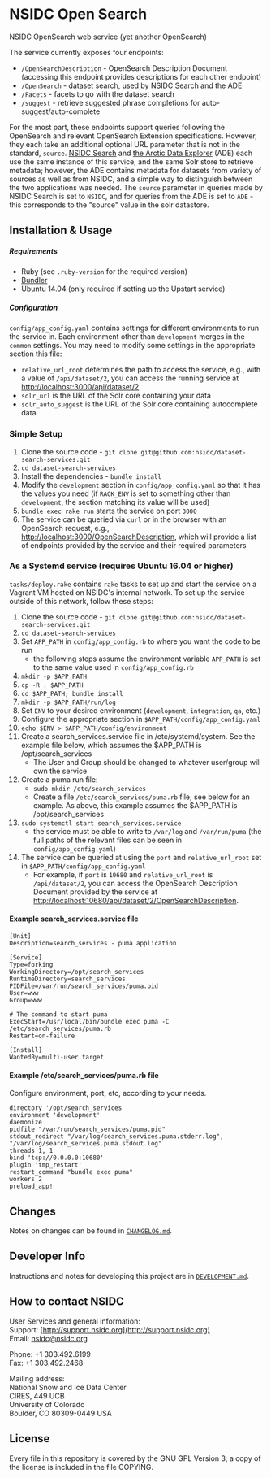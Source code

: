 # NSIDC Open Search

NSIDC OpenSearch web service (yet another OpenSearch)

The service currently exposes four endpoints:

* `/OpenSearchDescription` - OpenSearch Description Document (accessing this
  endpoint provides descriptions for each other endpoint)
* `/OpenSearch` - dataset search, used by NSIDC Search and the ADE
* `/Facets` - facets to go with the dataset search
* `/suggest` - retrieve suggested phrase completions for auto-suggest/auto-complete

For the most part, these endpoints support queries following the OpenSearch and
relevant OpenSearch Extension specifications. However, they each take an
additional optional URL parameter that is not in the standard,
`source`. [NSIDC Search](https://nsidc.org/data/search/) and
[the Arctic Data Explorer](https://nsidc.org/acadis/search/) (ADE) each use the
same instance of this service, and the same Solr store to retrieve metadata;
however, the ADE contains metadata for datasets from variety of sources as well
as from NSIDC, and a simple way to distinguish between the two applications was
needed. The `source` parameter in queries made by NSIDC Search is set to
`NSIDC`, and for queries from the ADE is set to `ADE` - this corresponds to the
"source" value in the solr datastore.

## Installation & Usage

##### Requirements

  * Ruby (see `.ruby-version` for the required version)
  * [Bundler](http://bundler.io/)
  * Ubuntu 14.04 (only required if setting up the Upstart service)

##### Configuration

`config/app_config.yaml` contains settings for different environments to run the
service in. Each environment other than `development` merges in the `common`
settings. You may need to modify some settings in the appropriate section this
file:

* `relative_url_root` determines the path to access the service, e.g., with a
  value of `/api/dataset/2`, you can access the running service at
  [http://localhost:3000/api/dataset/2](http://localhost:3000/api/dataset/2)
* `solr_url` is the URL of the Solr core containing your data
* `solr_auto_suggest` is the URL of the Solr core containing autocomplete data

### Simple Setup

1. Clone the source code - `git clone git@github.com:nsidc/dataset-search-services.git`
1. `cd dataset-search-services`
1. Install the dependencies - `bundle install`
1. Modify the `development` section in `config/app_config.yaml` so that it has
   the values you need (if `RACK_ENV` is set to something other than
   `development`, the section matching its value will be used)
1. `bundle exec rake run` starts the service on port `3000`
1. The service can be queried via `curl` or in the browser with an OpenSearch
   request, e.g.,
   [http://localhost:3000/OpenSearchDescription](http://localhost:3000/OpenSearchDescription),
   which will provide a list of endpoints provided by the service and their
   required parameters

### As a Systemd service (requires Ubuntu 16.04 or higher)

`tasks/deploy.rake` contains `rake` tasks to set up and start the service on a
Vagrant VM hosted on NSIDC's internal network. To set up the service outside of
this network, follow these steps:

1. Clone the source code - `git clone git@github.com:nsidc/dataset-search-services.git`
1. `cd dataset-search-services`
1. Set `APP_PATH` in `config/app_config.rb` to where you want the code to be run
   * the following steps assume the environment variable `APP_PATH` is set to the
     same value used in `config/app_config.rb`
1. `mkdir -p $APP_PATH`
1. `cp -R . $APP_PATH`
1. `cd $APP_PATH; bundle install`
1. `mkdir -p $APP_PATH/run/log`
1. Set `ENV` to your desired environment (`development`, `integration`, `qa`,
   etc.)
1. Configure the appropriate section in `$APP_PATH/config/app_config.yaml`
1. `echo $ENV > $APP_PATH/config/environment`
1. Create a search_services.service file in /etc/systemd/system.  See the example file below, which
   assumes the $APP_PATH is /opt/search_services
   * The User and Group should be changed to whatever user/group will own the service
1. Create a puma run file:
   * `sudo mkdir /etc/search_services`
   * Create a file `/etc/search_services/puma.rb` file; see below for an example.  As above,
     this example assumes the $APP_PATH is /opt/search_services 
1. `sudo systemctl start search_services.service`
   * the service must be able to write to `/var/log` and `/var/run/puma` (the
     full paths of the relevant files can be seen in `config/app_config.yaml`)
1. The service can be queried at using the `port` and `relative_url_root` set in
  `$APP_PATH/config/app_config.yaml`
   * For example, if `port` is `10680` and `relative_url_root` is
    `/api/dataset/2`, you can access the OpenSearch Description Document provided
    by the service at
    [http://localhost:10680/api/dataset/2/OpenSearchDescription](http://localhost:10680/api/dataset/2/OpenSearchDescription).
    
#### Example search_services.service file
```
[Unit]
Description=search_services - puma application
   
[Service]
Type=forking
WorkingDirectory=/opt/search_services
RuntimeDirectory=search_services
PIDFile=/var/run/search_services/puma.pid
User=www
Group=www
   
# The command to start puma
ExecStart=/usr/local/bin/bundle exec puma -C /etc/search_services/puma.rb
Restart=on-failure
   
[Install]
WantedBy=multi-user.target
```

#### Example /etc/search_services/puma.rb file
Configure environment, port, etc, according to your needs.

```
directory '/opt/search_services
environment 'development'
daemonize
pidfile "/var/run/search_services/puma.pid"
stdout_redirect "/var/log/search_services.puma.stderr.log", "/var/log/search_services.puma.stdout.log"
threads 1, 1
bind 'tcp://0.0.0.0:10680'
plugin 'tmp_restart'
restart_command "bundle exec puma"
workers 2
preload_app!
```

## Changes

Notes on changes can be found in
[`CHANGELOG.md`](https://github.com/nsidc/dataset-search-services/blob/master/CHANGELOG.md).

## Developer Info

Instructions and notes for developing this project are in
[`DEVELOPMENT.md`](https://github.com/nsidc/dataset-search-services/blob/master/DEVELOPMENT.md).

## How to contact NSIDC

User Services and general information:  
Support: [http://support.nsidc.org](http://support.nsidc.org)  
Email: nsidc@nsidc.org  

Phone: +1 303.492.6199  
Fax: +1 303.492.2468  

Mailing address:  
National Snow and Ice Data Center  
CIRES, 449 UCB  
University of Colorado  
Boulder, CO 80309-0449 USA

## License

Every file in this repository is covered by the GNU GPL Version 3; a copy of the
license is included in the file COPYING.
